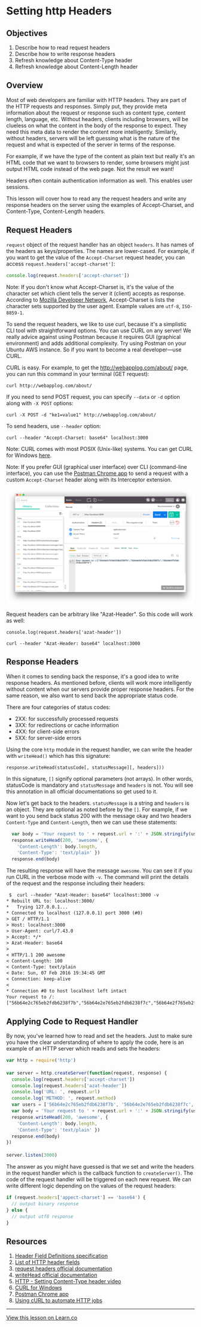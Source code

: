 # Setting http Headers

## Objectives

1. Describe how to read request headers
2. Describe how to write response headers
1. Refresh knowledge about Content-Type header
1. Refresh knowledge about Content-Length header


## Overview

Most of web developers are familiar with HTTP headers. They are part of the HTTP requests and responses. Simply put, they provide meta information about the request or response such as content type, content length, language, etc. Without headers, clients including browsers, will be clueless on what the content in the body of the response to expect. They need this meta data to render the content more intelligently. Similarly, without headers, servers will be left guessing what is the nature of the request and what is expected of the server in terms of the response. 

For example, if we have the type of the content as plain text but really it's an HTML code that we want to browsers to render, some browsers might just output HTML code instead of the web page. Not the result we want!

Headers often contain authentication information as well. This enables user sessions.

This lesson will cover how to read any the request headers and write any response headers on the server using the examples of Accept-Charset, and Content-Type, Content-Length headers.

## Request Headers

`request` object of the request handler has an object `headers`. It has names of the headers as keys/properties. The names are lower-cased. For example, if you want to get the value of the `Accept-Charset` request header, you can access `request.headers['accept-charset']`:

```js
console.log(request.headers['accept-charset'])
```

Note: If you don't know what Accept-Charset is, it's the value of the character set which client tells the server it (client) accepts as response. According to [Mozilla Developer Network](https://developer.mozilla.org/en-US/docs/Web/HTTP/Content_negotiation#The_Accept-Charset_header), Accept-Charset is lists the character sets supported by the user agent. Example values are `utf-8`, `ISO-8859-1`.

To send the request headers, we like to use curl, because it's a simplistic CLI tool with straightforward options. You can use CURL on any server! We really advice against using Postman because it requires GUI (graphical environment) and adds additional complexity. Try using Postman on your Ubuntu AWS instance. So if you want to become a real developer—use CURL.

CURL is easy. For example, to get the <http://webapplog.com/about/> page, you can run this command in your terminal (GET request):

```
curl http://webapplog.com/about/
```

If you need to send POST request, you can specify `--data` or `-d` option along with `-X POST` options:

```
curl -X POST -d "ke1=value1" http://webapplog.com/about/
```

To send headers, use `--header` option:

```
curl --header "Accept-Charset: base64" localhost:3000
```

Note: CURL comes with most POSIX (Unix-like) systems. You can get CURL for Windows [here](http://www.confusedbycode.com/curl).

Note: If you prefer GUI (graphical user interface) over CLI (command-line interface), you can use the [Postman Chrome app](http://www.getpostman.com) to send a request with a custom `Accept-Charset` header along with its Interceptor extension.

![](postman.png)

Request headers can be arbitrary like "Azat-Header".  So this code will work as well: 

```
console.log(request.headers['azat-header'])
```


```
curl --header "Azat-Header: base64" localhost:3000
```


## Response Headers

When it comes to sending back the response, it's a good idea to write response headers. As mentioned before, clients will work more intelligently without content when our servers provide proper response headers. For the same reason, we also want to send back the appropriate status code. 

There are four categories of status codes:

* 2XX: for successfully processed requests
* 3XX: for redirections or cache information
* 4XX: for client-side errors
* 5XX: for server-side errors

Using the core `http` module in the request handler, we can write the header with `writeHead()` which has this signature: 

```
response.writeHead(statusCode[, statusMessage][, headers]))
```

In this signature,  `[]` signify optional parameters (not arrays). In other words, statusCode is mandatory and `statusMessage` and `headers` is not. You will see this annotation in all official documentations so get used to it. 

Now let's get back to the headers. `statusMessage` is a string and `headers` is an object. They are optional as noted before by the `[]`. For example, if we want to you send back status 200 with the message okay and two headers `Content-Type` and `Content-Length`, then we can use these statements:


```js
  var body = 'Your request to ' + request.url + ':' + JSON.stringify(users)
  response.writeHead(200, 'awesome', {
    'Content-Length': body.length,
    'Content-Type': 'text/plain' })
  response.end(body)
```

The resulting response will have the message `awesome`. You can see it if you run CURL in the verbose mode with `-v`. The command will print the details of the request and the response including their headers:

```
 $  curl --header "Azat-Header: base64" localhost:3000 -v
* Rebuilt URL to: localhost:3000/
*   Trying 127.0.0.1...
* Connected to localhost (127.0.0.1) port 3000 (#0)
> GET / HTTP/1.1
> Host: localhost:3000
> User-Agent: curl/7.43.0
> Accept: */*
> Azat-Header: base64
>
< HTTP/1.1 200 awesome
< Content-Length: 100
< Content-Type: text/plain
< Date: Sun, 07 Feb 2016 19:34:45 GMT
< Connection: keep-alive
<
* Connection #0 to host localhost left intact
Your request to /:["56b64e2c765eb2fdb6238f7b","56b64e2e765eb2fdb6238f7c","56b64e2f765eb2fdb6238f7d"]%
```


## Applying Code to Request Handler

By now, you've learned how to read and set the headers. Just to make sure you have the clear understanding of where to apply the code, here is an example of an HTTP server which reads and sets the headers:

```js
var http = require('http')

var server = http.createServer(function(request, response) {
  console.log(request.headers['accept-charset'])
  console.log(request.headers['azat-header'])
  console.log('URL: ', request.url)
  console.log('METHOD: ', request.method)
  var users = ['56b64e2c765eb2fdb6238f7b', '56b64e2e765eb2fdb6238f7c', '56b64e2f765eb2fdb6238f7d']
  var body = 'Your request to ' + request.url + ':' + JSON.stringify(users)
  response.writeHead(200, 'awesome', {
    'Content-Length': body.length,
    'Content-Type': 'text/plain' })
  response.end(body)
})

server.listen(3000)
```

The answer as you might have guessed is that we set and write the headers in the request handler which is the callback function to `createServer()`. The code of the request handler will be triggered on each new request. We can write different logic depending on the values of the request headers:

```js
if (request.headers['appect-charset'] == 'base64') {
  // output binary response
} else {
  // output utf8 response
}
```

## Resources

1. [Header Field Definitions specification](https://www.w3.org/Protocols/rfc2616/rfc2616-sec14.html)
1. [List of HTTP header fields](https://en.wikipedia.org/wiki/List_of_HTTP_header_fields)
1. [request headers official documentation](https://nodejs.org/api/http.html#http_message_headers)
1. [writeHead official documentation](https://nodejs.org/api/http.html#http_response_writehead_statuscode_statusmessage_headers)
1. [HTTP - Setting Content-Type header video](https://www.youtube.com/watch?v=P6MHXU2Vu1s)
1. [CURL for Windows](http://www.confusedbycode.com/curl)
1. [Postman Chrome app](http://www.getpostman.com)
1. [Using cURL to automate HTTP jobs](https://curl.haxx.se/docs/httpscripting.html)

---

<a href='https://learn.co/lessons/node-http-headers' data-visibility='hidden'>View this lesson on Learn.co</a>
